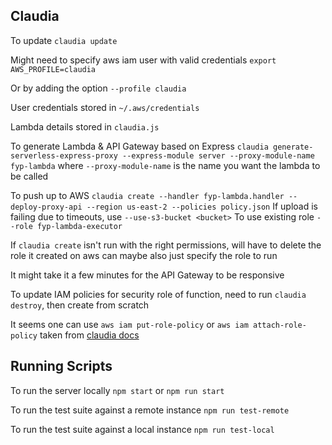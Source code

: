 ## Claudia
To update `claudia update`

Might need to specify aws iam user with valid credentials `export AWS_PROFILE=claudia`

Or by adding the option `--profile claudia`

User credentials stored in `~/.aws/credentials`

Lambda details stored in `claudia.js`

To generate Lambda & API Gateway based on Express `claudia generate-serverless-express-proxy --express-module server --proxy-module-name fyp-lambda`
where `--proxy-module-name` is the name you want the lambda to be called 

To push up to AWS
`claudia create --handler fyp-lambda.handler --deploy-proxy-api --region us-east-2 --policies policy.json`
If upload is failing due to timeouts, use `--use-s3-bucket <bucket>`
To use existing role `--role fyp-lambda-executor`

If `claudia create` isn't run with the right permissions, will have to delete the role it created on aws
can maybe also just specify the role to run 

It might take it a few minutes for the API Gateway to be responsive

To update IAM policies for security role of function, need to run `claudia destroy`, then create from scratch 

It seems one can use `aws iam put-role-policy` or `aws iam attach-role-policy` taken from [claudia docs](https://claudiajs.com/tutorials/external-services.html)



## Running Scripts
To run the server locally `npm start` or `npm run start`

To run the test suite against a remote instance `npm run test-remote`

To run the test suite against a local instance `npm run test-local`

